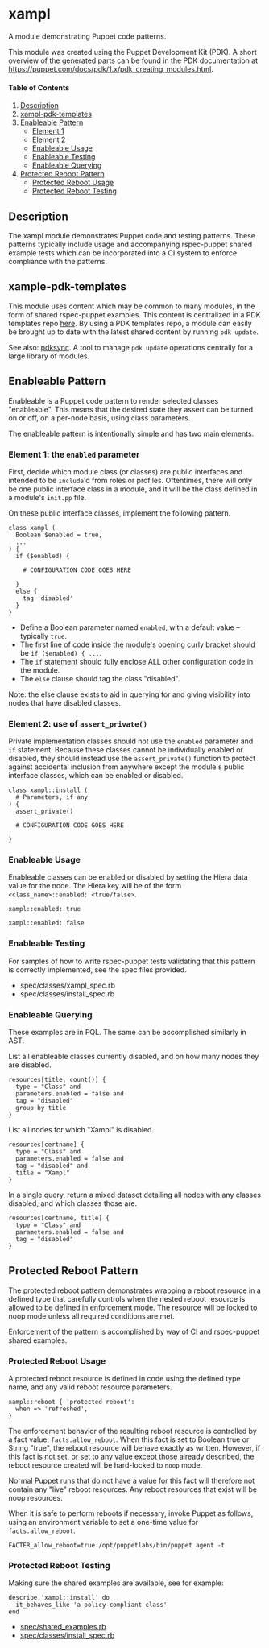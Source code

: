 # xampl

A module demonstrating Puppet code patterns.

This module was created using the Puppet Development Kit (PDK). A short overview of the generated parts can be found in the PDK documentation at https://puppet.com/docs/pdk/1.x/pdk_creating_modules.html.

#### Table of Contents

1. [Description](#description)
2. [xampl-pdk-templates](#xampl-pdk-templates)
2. [Enableable Pattern](#enableable-pattern)
    * [Element 1](#element-1-the-enabled-parameter)
    * [Element 2](#element-2-use-of-assert_private)
    * [Enableable Usage](#enableable-usage)
    * [Enableable Testing](#enableable-testing)
    * [Enableable Querying](#enableable-querying)
3. [Protected Reboot Pattern](#protected-reboot-pattern)
    * [Protected Reboot Usage](#protected-reboot-usage)
    * [Protected Reboot Testing](#protected-reboot-testing)

## Description

The xampl module demonstrates Puppet code and testing patterns. These patterns typically include usage and accompanying rspec-puppet shared example tests which can be incorporated into a CI system to enforce compliance with the patterns.

## xample-pdk-templates

This module uses content which may be common to many modules, in the form of shared rspec-puppet examples. This content is centralized in a PDK templates repo [here](https://github.com/reidmv/xampl-pdk-templates). By using a PDK templates repo, a module can easily be brought up to date with the latest shared content by running `pdk update`.

See also: [pdksync](https://github.com/puppetlabs/pdksync). A tool to manage `pdk update` operations centrally for a large library of modules.

## Enableable Pattern

Enableable is a Puppet code pattern to render selected classes "enableable". This means that the desired state they assert can be turned on or off, on a per-node basis, using class parameters.

The enableable pattern is intentionally simple and has two main elements. 

### Element 1: the `enabled` parameter

First, decide which module class (or classes) are public interfaces and intended to be `include`'d from roles or profiles. Oftentimes, there will only be one public interface class in a module, and it will be the class defined in a module's `init.pp` file.

On these public interface classes, implement the following pattern.

```puppet
class xampl (
  Boolean $enabled = true,
  ...
) {
  if ($enabled) {

    # CONFIGURATION CODE GOES HERE

  }
  else {
    tag 'disabled'
  }
}
```

* Define a Boolean parameter named `enabled`, with a default value – typically `true`.
* The first line of code inside the module's opening curly bracket should be `if ($enabled) { ...`.
* The `if` statement should fully enclose ALL other configuration code in the module.
* The `else` clause should tag the class "disabled".

Note: the else clause exists to aid in querying for and giving visibility into nodes that have disabled classes.

### Element 2: use of `assert_private()`

Private implementation classes should not use the `enabled` parameter and `if` statement. Because these classes cannot be individually enabled or disabled, they should instead use the `assert_private()` function to protect against accidental inclusion from anywhere except the module's public interface classes, which can be enabled or disabled.

```puppet
class xampl::install (
  # Parameters, if any
) {
  assert_private()

  # CONFIGURATION CODE GOES HERE

}
```

### Enableable Usage

Enableable classes can be enabled or disabled by setting the Hiera data value for the node. The Hiera key will be of the form `<class_name>::enabled: <true/false>`.

```
xampl::enabled: true
```

```
xampl::enabled: false
```

### Enableable Testing

For samples of how to write rspec-puppet tests validating that this pattern is correctly implemented, see the spec files provided.

* spec/classes/xampl\_spec.rb
* spec/classes/install\_spec.rb

### Enableable Querying

These examples are in PQL. The same can be accomplished similarly in AST.

List all enableable classes currently disabled, and on how many nodes they are disabled.

```
resources[title, count()] {
  type = "Class" and
  parameters.enabled = false and
  tag = "disabled"
  group by title
}
```

List all nodes for which "Xampl" is disabled.

```
resources[certname] {
  type = "Class" and
  parameters.enabled = false and
  tag = "disabled" and
  title = "Xampl"
}
```

In a single query, return a mixed dataset detailing all nodes with any classes disabled, and which classes those are.

```
resources[certname, title] {
  type = "Class" and
  parameters.enabled = false and
  tag = "disabled"
}
```

## Protected Reboot Pattern

The protected reboot pattern demonstrates wrapping a reboot resource in a defined type that carefully controls when the nested reboot resource is allowed to be defined in enforcement mode. The resource will be locked to noop mode unless all required conditions are met.

Enforcement of the pattern is accomplished by way of CI and rspec-puppet shared examples.

### Protected Reboot Usage

A protected reboot resource is defined in code using the defined type name, and any valid reboot resource parameters.

```puppet
xampl::reboot { 'protected reboot':
  when => 'refreshed',
}
```

The enforcement behavior of the resulting reboot resource is controlled by a fact value: `facts.allow_reboot`. When this fact is set to Boolean true or String "true", the reboot resource will behave exactly as written. However, if this fact is not set, or set to any value except those already described, the reboot resource created will be hard-locked to `noop` mode.

Normal Puppet runs that do not have a value for this fact will therefore not contain any "live" reboot resources. Any reboot resources that exist will be noop resources.

When it is safe to perform reboots if necessary, invoke Puppet as follows, using an environment variable to set a one-time value for `facts.allow_reboot`.

```
FACTER_allow_reboot=true /opt/puppetlabs/bin/puppet agent -t
```

### Protected Reboot Testing

Making sure the shared examples are available, see for example:

```
describe 'xampl::install' do
  it_behaves_like 'a policy-compliant class'
end
```

* [spec/shared\_examples.rb](spec/shared_examples.rb)
* [spec/classes/install\_spec.rb](spec/classes/install_spec.rb)
